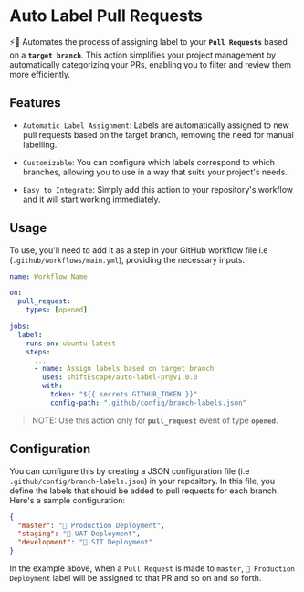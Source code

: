 # Auto Label Pull Requests

⚡️🔖 Automates the process of assigning label to your **`Pull Requests`** based on a **`target branch`**. This action simplifies your project management by automatically categorizing your PRs, enabling you to filter and review them more efficiently.

## Features

- `Automatic Label Assignment`: Labels are automatically assigned to new pull requests based on the target branch, removing the need for manual labelling.

- `Customizable`: You can configure which labels correspond to which branches, allowing you to use in a way that suits your project's needs.

- `Easy to Integrate`: Simply add this action to your repository's workflow and it will start working immediately.

## Usage

To use, you'll need to add it as a step in your GitHub workflow file i.e (`.github/workflows/main.yml`), providing the necessary inputs.

```yaml
name: Workflow Name

on:
  pull_request:
    types: [opened]

jobs:
  label:
    runs-on: ubuntu-latest
    steps:
      ...
      - name: Assign labels based on target branch
        uses: shiftEscape/auto-label-pr@v1.0.0
        with:
          token: "${{ secrets.GITHUB_TOKEN }}"
          config-path: ".github/config/branch-labels.json"
```

> NOTE: Use this action only for **`pull_request`** event of type **`opened`**.

## Configuration

You can configure this by creating a JSON configuration file (i.e `.github/config/branch-labels.json`) in your repository. In this file, you define the labels that should be added to pull requests for each branch. Here's a sample configuration:

```json
{
  "master": "🚀 Production Deployment",
  "staging": "🚀 UAT Deployment",
  "development": "🚀 SIT Deployment"
}
```

In the example above, when a `Pull Request` is made to `master`, `🚀 Production Deployment` label will be assigned to that PR and so on and so forth.
